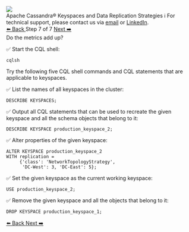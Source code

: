 <!-- TOP -->
<div class="top">
  <img src="https://datastax-academy.github.io/katapod-shared-assets/images/ds-academy-logo.svg" />
  <div class="scenario-title-section">
    <span class="scenario-title">Apache Cassandra® Keyspaces and Data Replication Strategies</span>
    <span class="scenario-subtitle">ℹ️ For technical support, please contact us via <a href="mailto:aleksandr.volochnev@datastax.com">email</a> or <a href="https://dtsx.io/aleks">LinkedIn</a>.</span> 
  </div>
</div>

<!-- NAVIGATION -->
<div id="navigation-top" class="navigation-top">
 <a href='command:katapod.loadPage?[{"step":"step6"}]'
   class="btn btn-dark navigation-top-left">⬅️ Back
 </a>
<span class="step-count"> Step 7 of 7</span>
 <a href='command:katapod.loadPage?[{"step":"finish"}]'
    class="btn btn-dark navigation-top-right">Next ➡️
  </a>
</div>

<!-- CONTENT -->

<div class="step-title">Do the metrics add up?</div>

✅ Start the CQL shell:
```
cqlsh
```

Try the following five CQL shell commands and CQL statements that are applicable to keyspaces. 

✅ List the names of all keyspaces in the cluster:
```
DESCRIBE KEYSPACES;
```

✅ Output all CQL statements that can be used to recreate the given keyspace
and all the schema objects that belong to it:
```
DESCRIBE KEYSPACE production_keyspace_2;
```

✅ Alter properties of the given keyspace:
```
ALTER KEYSPACE production_keyspace_2
WITH replication = 
     {'class': 'NetworkTopologyStrategy',
      'DC-West': 3, 'DC-East': 5};
```

✅ Set the given keyspace as the current working keyspace:
```
USE production_keyspace_2;
```

✅ Remove the given keyspace and all the objects that belong to it:
```
DROP KEYSPACE production_keyspace_1;
```

<!-- NAVIGATION -->
<div id="navigation-bottom" class="navigation-bottom">
 <a href='command:katapod.loadPage?[{"step":"step6"}]'
   class="btn btn-dark navigation-bottom-left">⬅️ Back
 </a>
 <a href='command:katapod.loadPage?[{"step":"finish"}]'
    class="btn btn-dark navigation-bottom-right">Next ➡️
  </a>
</div>

